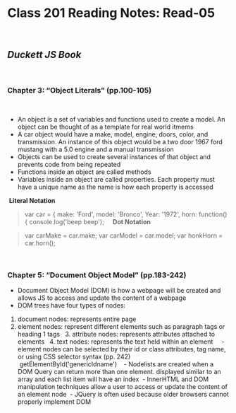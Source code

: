 # Class 201 Reading Notes: Read-05
 
## ***Duckett JS Book***
 
### Chapter 3: “Object Literals” (pp.100-105)
 
- An object is a set of variables and functions used to create a model. An object can be thought of as a template for real world itmems
- A car object would have a make, model, engine, doors, color, and transmission. An instance of this object would be a two door 1967 ford mustang with a 5.0 engine and a manual transmission
- Objects can be used to create several instances of that object and prevents code from being repeated
- Functions inside an object are called methods
- Variables inside an object are called properties. Each property must have a unique name as the name is how each property is accessed
 
 
 **Literal Notation** 
 
  > var car = { make: 'Ford', model: 'Bronco', Year: '1972', horn: function() { console.log('beep beep');
 
  **Dot Notation**
  
  > var carMake = car.make; var carModel = car.model; var honkHorn = car.horn();


 
### Chapter 5: “Document Object Model” (pp.183-242)
- Document Object Model (DOM) is how a webpage will be created and allows JS to access and update the content of a webpage
- DOM trees have four types of nodes:
 1. document nodes: represents entire page
 2. element nodes: represent different elements such as paragraph tags or heading 1 tags
  3. attribute nodes: represents attributes attached to elements
  4. text nodes: represents the text held within an element
  
 - element nodes can be selected by their id or class attributes, tag name, or using CSS selector syntax (pp. 242)
 
 getElementById('genericIdname')
 
 - Nodelists are created when a DOM Query can return more than one element. displayed similar to an array and each list item will have an index
 - InnerHTML and DOM manipulation techniques allow a user to access or update the content of an element node
 - JQuery is often used because older browsers cannot properly implement DOM
